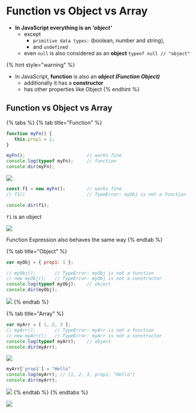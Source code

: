 # Function vs Object vs Array

* **In JavaScript everything is an** _**'object'**_ 
  * except
    * `primitive data types:` \(boolean, number and string\),
    * and `undefined` 
  * even `null` is also considered as an **object**  `typeof null // "object"`

{% hint style="warning" %}
* In JavaScript, **function** is also an _**object  \(Function Object\)**_
  * additionally it has a **constructor**
  * has other properties like Object
{% endhint %}

## Function vs Object vs Array

{% tabs %}
{% tab title="Function" %}
```javascript
function myFn() {
   this.prop1 = 1; 
}

myFn();                       // works fine
console.log(typeof myFn);     // function
console.dir(myFn);
```

![](../../../.gitbook/assets/image%20%2882%29.png)

```javascript
const f1 = new myFn();        // works fine
// f1()                       // TypeError: myObj is not a function

console.dir(f1);
```

`f1` is an object

![](../../../.gitbook/assets/image%20%28200%29.png)

Function Expression also behaves the same way
{% endtab %}

{% tab title="Object" %}


```javascript
var myObj = { prop1: 1 };

// myObj();       // TypeError: myObj is not a function
// new myObj();   // TypeError: myObj is not a constructor
console.log(typeof myObj);    // object
console.dir(myObj);
```



![](../../../.gitbook/assets/image%20%28159%29.png)
{% endtab %}

{% tab title="Array" %}
```javascript
var myArr = [ 1, 2, 3 ];
// myArr();       // TypeError: myArr is not a function
// new myArr();   // TypeError: myArr is not a constructor
console.log(typeof myArr);    // object
console.dir(myArr);
```

![](../../../.gitbook/assets/image%20%2851%29.png)

```javascript
myArr['prop1'] = "Hello"
console.log(myArr); // [1, 2, 3, prop1: "Hello"]
console.dir(myArr);
```

![](../../../.gitbook/assets/image%20%2856%29.png)
{% endtab %}
{% endtabs %}

![](https://cdn-media-1.freecodecamp.org/images/CHrqNxf5I7tIo4-CfbSXqC6fnDd2H273ieWJ)



